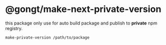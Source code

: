 # @gongt/make-next-private-version

this package only use for auto build package and publish to **private** npm registry.

```bash
make-private-version /path/to/package
```

